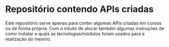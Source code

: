 # Repositório contendo APIs criadas
Este repositório serve apenas para conter algumas APIs criadas em cursos ou de forma própria. Com o intuito de alocar também algumas instruções de como instalar e quais as tecnologias/módulos foram usados para a realização do mesmo.

